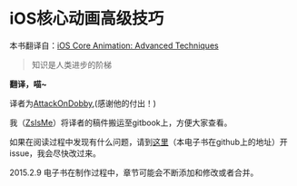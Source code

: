 iOS核心动画高级技巧
=======


本书翻译自：[iOS Core Animation: Advanced Techniques](http://www.amazon.com/iOS-Core-Animation-Advanced-Techniques-ebook/dp/B00EHJCORC/ref=sr_1_1?ie=UTF8&qid=1423192842&sr=8-1&keywords=Core+Animation+Advanced+Techniques)



>知识是人类进步的阶梯

   **翻译，喵~**

   译者为[AttackOnDobby](https://github.com/AttackOnDobby),(感谢他的付出！)

   我（[ZsIsMe](https://github.com/ZsIsMe)）将译者的稿件搬运至gitbook上，方便大家查看。

如果在阅读过程中发现有什么问题，请到[这里](https://github.com/ZsIsMe/ios_core_animation_advanced_techniques)（本电子书在github上的地址）开issue，我会尽快改过来。

2015.2.9 电子书在制作过程中，章节可能会不断添加和修改或者合并。

